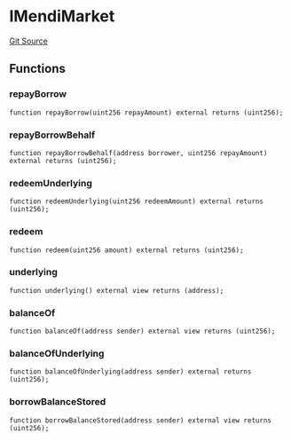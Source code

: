 # IMendiMarket
[Git Source](https://github.com/malda-protocol/malda-lending/blob/157d7bccdcadcb7388d89b00ec47106a82e67e78/src\migration\IMigrator.sol)


## Functions
### repayBorrow


```solidity
function repayBorrow(uint256 repayAmount) external returns (uint256);
```

### repayBorrowBehalf


```solidity
function repayBorrowBehalf(address borrower, uint256 repayAmount) external returns (uint256);
```

### redeemUnderlying


```solidity
function redeemUnderlying(uint256 redeemAmount) external returns (uint256);
```

### redeem


```solidity
function redeem(uint256 amount) external returns (uint256);
```

### underlying


```solidity
function underlying() external view returns (address);
```

### balanceOf


```solidity
function balanceOf(address sender) external view returns (uint256);
```

### balanceOfUnderlying


```solidity
function balanceOfUnderlying(address sender) external returns (uint256);
```

### borrowBalanceStored


```solidity
function borrowBalanceStored(address sender) external view returns (uint256);
```

